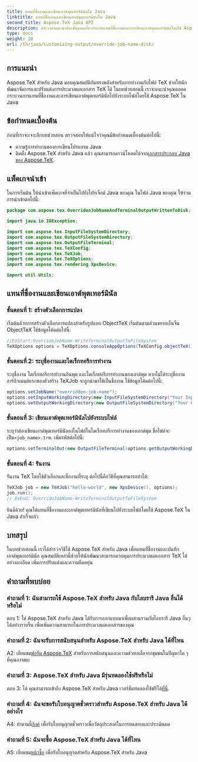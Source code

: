 ```yaml
---
title: แทนที่ชื่องานและเขียนเอาต์พุตเทอร์มินัลใน Java
linktitle: แทนที่ชื่องานและเขียนเอาต์พุตเทอร์มินัลใน Java
second_title: Aspose.TeX Java API
description: สำรวจคำแนะนำทีละขั้นตอนเกี่ยวกับการแทนที่ชื่องานและการเขียนเอาต์พุตเทอร์มินัลโดยใช้ Aspose.TeX สำหรับ Java เพิ่มประสิทธิภาพการประมวลผลเอกสารของคุณด้วยตัวเลือกการปรับแต่งอันทรงพลัง
type: docs
weight: 10
url: /th/java/customizing-output/override-job-name-disk/
---
```

## การแนะนำ

Aspose.TeX สำหรับ Java มอบคุณสมบัติอันทรงพลังสำหรับการทำงานกับไฟล์ TeX ช่วยให้นักพัฒนาจัดการและปรับแต่งการประมวลผลเอกสาร TeX ได้ ในบทช่วยสอนนี้ เราจะแนะนำคุณตลอดกระบวนการแทนที่ชื่องานและการเขียนเอาต์พุตเทอร์มินัลไปยังระบบไฟล์โดยใช้ Aspose.TeX ใน Java

## ข้อกำหนดเบื้องต้น

ก่อนที่เราจะเจาะลึกบทช่วยสอน ตรวจสอบให้แน่ใจว่าคุณมีข้อกำหนดเบื้องต้นต่อไปนี้:

- ความรู้การทำงานของการเขียนโปรแกรม Java
-  ติดตั้ง Aspose.TeX สำหรับ Java แล้ว คุณสามารถดาวน์โหลดได้จาก[เอกสารประกอบ Java ของ Aspose.TeX](https://reference.aspose.com/tex/java/).

## แพ็คเกจนำเข้า

ในการเริ่มต้น ให้นำเข้าแพ็คเกจที่จำเป็นไปยังโปรเจ็กต์ Java ของคุณ ในไฟล์ Java ของคุณ ให้รวมการนำเข้าต่อไปนี้:

```java
package com.aspose.tex.OverridenJobNameAndTerminalOutputWrittenToDisk;

import java.io.IOException;

import com.aspose.tex.InputFileSystemDirectory;
import com.aspose.tex.OutputFileSystemDirectory;
import com.aspose.tex.OutputFileTerminal;
import com.aspose.tex.TeXConfig;
import com.aspose.tex.TeXJob;
import com.aspose.tex.TeXOptions;
import com.aspose.tex.rendering.XpsDevice;

import util.Utils;
```

## แทนที่ชื่องานและเขียนเอาต์พุตเทอร์มินัล

### ขั้นตอนที่ 1: สร้างตัวเลือกการแปลง

เริ่มต้นด้วยการสร้างตัวเลือกการแปลงสำหรับรูปแบบ ObjectTeX เริ่มต้นตามส่วนขยายเอ็นจิ้น ObjectTeX ใช้ข้อมูลโค้ดต่อไปนี้:

```java
//ExStart:OverrideJobName-WriteTerminalOutputToFileSystem
TeXOptions options = TeXOptions.consoleAppOptions(TeXConfig.objectTeX());
```

### ขั้นตอนที่ 2: ระบุชื่องานและไดเร็กทอรีการทำงาน

ระบุชื่องาน ไดเร็กทอรีการทำงานอินพุต และไดเร็กทอรีการทำงานของเอาต์พุต หากไม่ได้ระบุชื่องาน อาร์กิวเมนต์แรกของตัวสร้าง TeXJob จะถูกนำมาใช้เป็นชื่องาน ใช้ข้อมูลโค้ดต่อไปนี้:

```java
options.setJobName("overridden-job-name");
options.setInputWorkingDirectory(new InputFileSystemDirectory("Your Input Directory"));
options.setOutputWorkingDirectory(new OutputFileSystemDirectory("Your Output Directory"));
```

### ขั้นตอนที่ 3: เขียนเอาต์พุตเทอร์มินัลไปยังระบบไฟล์

 ระบุว่าต้องเขียนเอาต์พุตเทอร์มินัลลงในไฟล์ในไดเร็กทอรีการทำงานของเอาต์พุต ชื่อไฟล์จะเป็น`<job_name>.trm`. เพิ่มรหัสต่อไปนี้:

```java
options.setTerminalOut(new OutputFileTerminal(options.getOutputWorkingDirectory()));
```

### ขั้นตอนที่ 4: รันงาน

รันงาน TeX โดยใช้ตัวเลือกและชื่องานที่ระบุ ต่อไปนี้คือวิธีที่คุณสามารถทำได้:

```java
TeXJob job = new TeXJob("hello-world", new XpsDevice(), options);
job.run();
// ExEnd: OverrideJobName-WriteTerminalOutputToFileSystem
```

ยินดีด้วย! คุณได้แทนที่ชื่องานและเอาต์พุตเทอร์มินัลที่เขียนไปยังระบบไฟล์โดยใช้ Aspose.TeX ใน Java สำเร็จแล้ว

## บทสรุป

ในบทช่วยสอนนี้ เราได้สำรวจวิธีใช้ Aspose.TeX สำหรับ Java เพื่อแทนที่ชื่องานและบันทึกเอาต์พุตเทอร์มินัล คุณสมบัติเหล่านี้ช่วยให้นักพัฒนาสามารถควบคุมการประมวลผลเอกสาร TeX ได้อย่างละเอียด เพิ่มการปรับแต่งและความยืดหยุ่น

## คำถามที่พบบ่อย

### คำถามที่ 1: ฉันสามารถใช้ Aspose.TeX สำหรับ Java กับไลบรารี Java อื่นได้หรือไม่

ตอบ 1: ใช่ Aspose.TeX สำหรับ Java ได้รับการออกแบบมาเพื่อผสานรวมกับไลบรารี Java อื่นๆ ได้อย่างราบรื่น เพื่อเพิ่มความสามารถในการประมวลผลเอกสารของคุณ

### คำถามที่ 2: ฉันจะรับการสนับสนุนสำหรับ Aspose.TeX สำหรับ Java ได้ที่ไหน

 A2: เยี่ยมชม[ฟอรั่ม Aspose.TeX](https://forum.aspose.com/c/tex/47) สำหรับการสนับสนุนและความช่วยเหลือจากชุมชนในปัญหาใด ๆ ที่คุณอาจพบ

### คำถามที่ 3: Aspose.TeX สำหรับ Java มีรุ่นทดลองใช้ฟรีหรือไม่

 ตอบ 3: ได้ คุณสามารถเข้าถึง Aspose.TeX สำหรับ Java เวอร์ชันทดลองใช้ฟรีได้[ที่นี่](https://releases.aspose.com/).

### คำถามที่ 4: ฉันจะขอรับใบอนุญาตชั่วคราวสำหรับ Aspose.TeX สำหรับ Java ได้อย่างไร

 A4: ทำตามนี้[ลิงค์](https://purchase.aspose.com/temporary-license/) เพื่อรับใบอนุญาตชั่วคราวเพื่อวัตถุประสงค์ในการทดสอบและประเมินผล

### คำถามที่ 5: ฉันจะซื้อ Aspose.TeX สำหรับ Java ได้ที่ไหน

 A5: เยี่ยมชม[หน้าซื้อ](https://purchase.aspose.com/buy) เพื่อรับใบอนุญาตสำหรับ Aspose.TeX สำหรับ Java